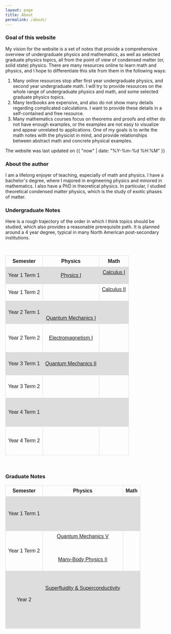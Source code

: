 ```yaml
---
layout: page
title: About
permalink: /about/
---
```



### Goal of this website
My vision for the website is a set of notes that provide a comprehensive overview of undergraduate physics and mathematics, as well as selected graduate physics topics, all from the point of view of condensed matter (or, solid state) physics. There are many resources online to learn math and physics, and I hope to differentiate this site from them in the following ways: 

<ol>
<li> Many online resources stop after first year undergraduate physics, and second year undergraduate math. I will try to provide resources on the whole range of undergraduate physics and math, and some selected graduate physics topics. </li>
<li> Many textbooks are expensive, and also do not show many details regarding complicated calculations. I want to provide these details in a self-contained and free resource. </li>
<li> Many mathematics courses focus on theorems and proofs and either do not have enough examples, or the examples are not easy to visualize and appear unrelated to applications. One of my goals is to write the math notes with the physicist in mind, and provide relationships between abstract math and concrete physical examples. </li>
</ol>

The website was last updated on {{ "now" | date: "%Y-%m-%d %H:%M" }}

### About the author
I am a lifelong enjoyer of teaching, especially of math and physics. I have a bachelor's degree, where I majored in engineering physics and minored in mathematics. I also have a PhD in theoretical physics. In particular, I studied theoretical condensed matter physics, which is the study of exotic phases of matter. 

<!---  ### How to use this website
There are numerous "courses", each of which includes the text, examples, and exercises. One day I hope to include accompanying videos. If there are any topics you are interested in, or errors on the website, please email me! --->

<!--- This is some CSS which helps to display the curriculum table. --->
<style>
table {
font-family: arial, sans-serif;
border-collapse: collapse;
width: 100%;
}

td, th {
border: 1px solid #dddddd;
text-align: center;
padding: 8px;
}

tr:nth-child(even) {
background-color: #dddddd;
}
</style>

### Undergraduate Notes
Here is a rough trajectory of the order in which I think topics should be studied, which also provides a reasonable prerequisite path. It is planned around a 4 year degree, typical in many North American post-secondary institutions. 

<table style="width:100%">
<tr style="border-bottom:1px solid black">
<th> Semester </th>
<th> Physics </th>
<th> Math </th>
</tr>
<tr> <!--- Semester 1 --->
<td> Year 1 Term 1 </td>
<td> <a class = "page-link" href = "/physics-I/"> Physics I </a>
    <!--- <a class = "page-link" href = "/modern-physics/"> Modern Physics </a>  ---></td>
<td> <a class = "page-link" href = "/calculus-I/"> Calculus I </a> <br>
    <!--- <a class = "page-link" href = "/linear-algebra-I/"> Linear Algebra I </a> ---> <br>
    <!--- <a class = "page-link" href = "/math-proof/"> Mathematical Proof </a> --->
 </td>
</tr>
<tr> <!--- Semester 2 --->
<td> Year 1 Term 2 </td>
<td> <!--- <a class = "page-link" href = "/physics-II/"> Physics II </a> ---> <br>
    <!--- <a class = "page-link" href = "/cm-I/"> Classical Mechanics I </a> --->
    </td>
<td> <a class = "page-link" href = "/calculus-II/">Calculus II</a> <br> 
    <!--- <a class = "page-link" href = "/group-theory/"> Group Theory </a> ---> <br>
    <!--- <a class = "page-link" href = "/linear-algebra-II/"> Linear Algebra II </a> --->
    </td>
</tr>
<tr> <!--- Semester 3 --->
<td>Year 2 Term 1</td>
<td> <!--- <a class = "page-link" href = "/cm-II/"> Classical Mechanics II </a> ---> <br> 
    <!--- <a class = "page-link" href = "/physics-III/"> Physics III </a> ---> <br> 
    <a class = "page-link" href = "/qm-I/">Quantum Mechanics I</a> <br> 
    <!--- <a class = "page-link" href = "/comp-methods/"> Computational Methods </a> ---> 
</td>
<td> <!--- <a class = "page-link" href = "/calculus-III/"> Calculus III </a> ---> <br> 
    <!--- <a class = "page-link" href = "/ode-I/"> Ordinary Differential Equations I </a> ---> <br> 
    <!--- <a class = "page-link" href = "/applied_linalg/"> Applied Linear Algebra </a> ---><br>
    <!--- <a class = "page-link" href = "/prob-I/"> Probability I </a> ---> </td>
</tr>
<tr> <!--- Semester 4 --->
<td>Year 2 Term 2</td>
<td> <!--- <a class = "page-link" href = "/cm-III/"> Classical Mechanics III </a> ---> <br> 
     <a class = "page-link" href = "/em-I/"> Electromagnetism I </a> <br> 
    <!--- <a class = "page-link" href = "/td/"> Thermodynamics I </a> ---><br>
    <!--- <a class = "page-link" href = "/fluids-I/"> Fluid Mechanics I </a> ---> 
</td>
<td> <!--- <a class = "page-link" href = "/pde-I/"> Partial Differential Equations I </a> ---> <br> 
    <!--- <a class = "page-link" href = "/complex-vars/"> Complex Variables </a> ---> <br> 
    <!--- <a class = "page-link" href = "/nonlin_dyn-I/"> Dynamical Systems I </a> --->  <br> 
    <!--- <a class = "page-link" href = "/complex-vars/"> Vector Calculus and Forms  </a> ---> <br>
    <!--- <a class = "page-link" href = "/probability-II/"> Probability II </a> ---> 
</td>
</tr>
<tr> <!--- Semester 5 --->
<td>Year 3 Term 1</td>
<td> <!--- <a class = "page-link" href = "/cm-IV/"> Classical Mechanics IV</a> --->  <br>
    <a class = "page-link" href = "/qm-I/"> Quantum Mechanics II </a> <br> 
    <!--- <a class = "page-link" href = "/fluids-II/"> Fluid Mechanics II  </a> ---><br>
    <!--- <a class = "page-link" href = "/em-II/"> Electromagnetism II  </a> ---></td>
    <!--- <a class = "page-link" href = "/complex-vars/"> Statistical Mechanics I</a> ---> <br>
<td> <!--- <a class = "page-link" href = "/ode-II/">Ordinary Differential Equations II  </a> ---><br> 
    <!--- <a class = "page-link" href = "/pde-II/"> Partial Differential Equations II  </a> ---><br> 
    <!--- <a class = "page-link" href = "/applied_analysis/"> Applied Analysis</a> ---> <br>
    <!--- <a class = "page-link" href = "/class_diff_geo/"> Classical Differential Geometry </a> ---> </td>
</tr>
<tr> <!--- Semester 6 --->
<td>Year 3 Term 2</td>
<td> <!--- <a class = "page-link" href = "/complex-vars/"> Elasticity </a> ---> <br> 
    <!--- <a class = "page-link" href = "/sm-II/"> Statistical Mechanics II </a> ---><br>
    <!--- <a class = "page-link" href = "/qm-III/">Quantum Mechanics III</a> ---> <br>
    <!--- <a class = "page-link" href = "/optics-I/"> Optics I </a> ---> </td>
<td> <!--- <a class = "page-link" href = "/green_functions/"> Green Functions  </a> ---><br> 
    <!--- <a class = "page-link" href = "/num_analysis-I/"> Numerical Analysis I</a> ---> <br> 
    <!--- <a class = "page-link" href = "/nonlin_dyn-II/"> Dynamical Systems II </a> ---> </td>
</tr>
<tr> <!--- Semester 7 --->
<td>Year 4 Term 1</td>
<td> <!--- <a class = "page-link" href = "/classical_fields/"> Classical Field Theory  </a> ---><br> 
     <!--- <a class = "page-link" href = "/solid_state-I/"> Solid State Physics I </a> ---> <br>
    <!--- <a class = "page-link" href = "/optics-II/"> Optics II </a> ---><br> 
    <!--- <a class = "page-link" href = "/gr-I/"> Relativity I </a> --->
</td>
<td> <!--- <a class = "page-link" href = "/diff_geo-I/"> Differential Geometry I </a> ---> <br>
    <!--- <a class = "page-link" href = "/int-eq/"> Integral Equations</a> ---> <br> 
    <!--- <a class = "page-link" href = "/perturb-I/"> Asymptotic Analysis I </a> ---> <br> 
    <!--- <a class = "page-link" href = "/functionals/"> Theory of Functionals </a> ---> <br>
    <!--- <a class = "page-link" href = "/topology/"> Topology</a> ---> </td>
</tr>
<tr> <!--- Semester 8 --->
<td>Year 4 Term 2</td>
<td> <!--- <a class = "page-link" href = "/solid_state-II/"> Solid State Physics II </a> ---> <br>
    <!--- <a class = "page-link" href = "/atomic/"> Atomic Physics </a> ---> <br>
    <!--- <a class = "page-link" href = "/gr-II/"> Relativity II </a> ---> <br>
    <!--- <a class = "page-link" href = "/plasma/"> Plasma Physics </a> ---> <br>
    <!--- <a class = "page-link" href = "/complex-vars/"> Kinetic Theory</a> ---> 
</td>
<td> <!--- <a class = "page-link" href = "/perturb-II/"> Asymptotic Analysis II </a> ---> <br>
     <!--- <a class = "page-link" href = "/diff_geo-II/"> Differential Geometry II </a> ---> <br>
    <!--- <a class = "page-link" href = "/cov/"> Calculus of Variations </a> ---><br>
    <!--- <a class = "page-link" href = "/lie_theory/"> Lie Theory </a> ---><br>
    <!--- <a class = "page-link" href = "/pde-III/"> Partial Differential Equations III </a> --->
</td>
</tr>
</table> <br>

### Graduate Notes

<table style="width:100%">
<tr style="border-bottom:1px solid black">
<th>Semester</th>
<th>Physics</th>
<th>Math</th>
</tr>
<tr> 
<td>Year 1 Term 1 </td>
<td> <!--- <a class = "page-link" href = "/qm-IV/"> Quantum Mechanics IV </a> ---> <br> 
    <!--- <a class = "page-link" href = "/em-III/"> Electromagnetism III </a> ---> <br> 
    <!--- <a class = "page-link" href = "/qft-I/"> Quantum Field Theory I </a> ---><br> 
    <!--- <a class = "page-link" href = "/cmp-I/"> Condensed Matter Physics I </a> ---> <br> 
    <!--- <a class = "page-link" href = "/many-body-I/"> Many-Body Physics I </a> ---> <br> 
    <!--- <a class = "page-link" href = "/sft-I/"> Statistical Field Theory I </a> ---> </td>
<td>  </td>
</tr>
<tr>
<td>Year 1 Term 2</td>
<td> <a class = "page-link" href = "/qm-V/"> Quantum Mechanics V </a> <br>
    <!--- <a class = "page-link" href = "/em-IV/"> Electromagnetism IV </a> ---> <br>
    <!--- <a class = "page-link" href = "/qft-II/"> Quantum Field Theory II </a> ---> <br>
    <!--- <a class = "page-link" href = "/cmp-II/"> Condensed Matter Physics II </a> ---> <br>
    <a class = "page-link" href = "/many-body-II/"> Many-Body Physics II </a>  <br>
    <!--- <a class = "page-link" href = "/sft-II/"> Statistical Field Theory II </a> ---><br>
    <!--- <a class = "page-link" href = "/top_phys/"> Topological Physics </a> ---> </td>
<td> </td>
</tr>
<tr> 
<td>Year 2 </td>
<td> <!--- <a class = "page-link" href = "/non_eq_fields/"> Nonequilibrium Quantum Field Theory  </a> ---><br> 
    <!--- <a class = "page-link" href = "/quantum-magnetism/"> Quantum Magnetism </a> ---> <br> 
    <a class = "page-link" href = "/superconductivity/"> Superfluidity & Superconductivity </a> <br> 
    <!--- <a class = "page-link" href = "/cft/"> Conformal Field Theory </a> ---> <br> 
    <!--- <a class = "page-link" href = "/qpt/"> Quantum Phase Transitions </a> ---> <br> 
    <!--- <a class = "page-link" href = "/transport/"> Transport Theory </a> ---> <br> 
    <!--- <a class = "page-link" href = "/tft/"> Topological Field Theory </a> ---> <br> 
    <!--- <a class = "page-link" href = "/hf/"> Heavy Fermion Physics </a> ---> <br>
    <!--- <a class = "page-link" href = "/top_quantum/"> Topological Phases of Matter </a> ---> <br>
    <!--- <a class = "page-link" href = "/non_hermitian/"> Non-Hermitian Physics </a> ---> </td>

<td>  </td>
</tr>
</table>


